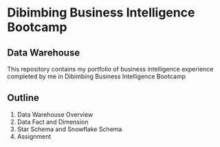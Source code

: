 # Dibimbing Business Intelligence Bootcamp
## Data Warehouse

This repository contains my portfolio of business intelligence experience completed by me in Dibimbing Business Intelligence Bootcamp

## Outline
1. Data Warehouse Overview
2. Data Fact and Dimension
3. Star Schema and Snowflake Schema
4. Assignment
